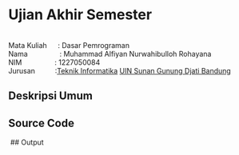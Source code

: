 # Ujian Akhir Semester 
<br>Mata Kuliah &emsp;              : Dasar Pemrograman
<br>Nama&emsp;&emsp;&emsp; &emsp;   : Muhammad Alfiyan Nurwahibulloh Rohayana
<br>NIM &emsp; &emsp; &emsp; &nbsp; :	1227050084
<br>Jurusan &emsp; &emsp;           :[Teknik Informatika](http://if.uinsgd.ac.id/) [UIN Sunan Gunung Djati Bandung](https://uinsgd.ac.id/) 

## Deskripsi Umum

## Source Code

<img src="">
## Output
